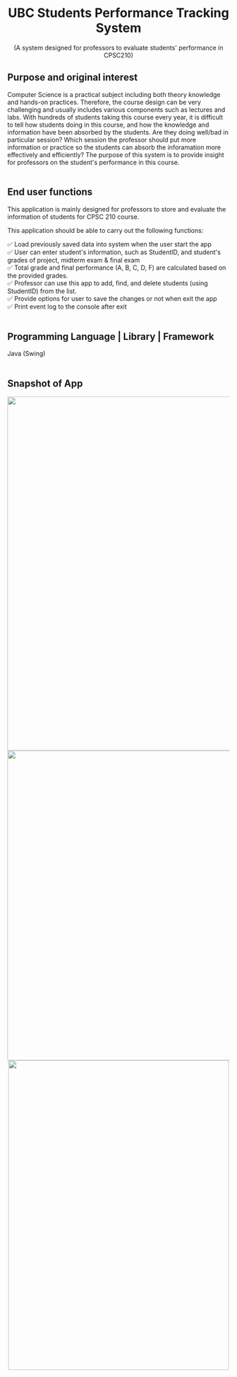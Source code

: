 <div align="center">
<h1/>UBC Students Performance Tracking System</h1>
</div>

<p align="center">
(A system designed for professors to evaluate students' performance in CPSC210)
</p>

<div>
<h2/>Purpose and original interest</h2>
</div>

Computer Science is a practical subject including both theory knowledge and hands-on practices. Therefore, the course design can be very challenging and usually includes various components such as lectures and labs. With hundreds of students taking this course every year, it is difficult to tell how students doing in this course, and how the knowledge and information have been absorbed by the students. Are they doing well/bad in particular session? Which session the professor should put more information or practice so the students can absorb the inforamation more effectively and efficiently? The purpose of this system is to provide insight for professors on the student's performance in this course.  
<br>
<div>
<h2/>End user functions</h2>
</div>
    
This application is mainly designed for professors to store and evaluate the information of students for CPSC 210 course. <br>

This application should be able to carry out the following functions:  <br>

✅ Load previously saved data into system when the user start the app <br>
✅ User can enter student's information, such as StudentID, and student's grades of project, midterm exam & final exam <br>
✅ Total grade and final performance (A, B, C, D, F) are calculated based on the provided grades.<br>
✅ Professor can use this app to add, find, and delete students (using StudentID) from the list.<br>
✅ Provide options for user to save the changes or not when exit the app<br>
✅ Print event log to the console after exit<br>
<br>
<div>
<h2/>Programming Language | Library | Framework</h2>
</div>
Java (Swing)
<br>
<br>
<div>
<h2/>Snapshot of App</h2>
</div>

<div align="center">
<img src="https://github.com/EmilyXu0427/UBC_Students_Performance_Tracking_System/assets/155400414/36fa543e-b6d7-4b2e-b448-59e41e5656c6" width="800" height="800">
</div>

<div align="center">
<img src="https://github.com/EmilyXu0427/UBC_Students_Performance_Tracking_System/assets/155400414/c8df2add-ecfa-4ddd-b19c-35cc762ac25e" width="800" height="700">
</div>

<div align="center">
<img src="https://github.com/EmilyXu0427/UBC_Students_Performance_Tracking_System/assets/155400414/8fcb8d1e-260a-46c5-838c-a437a90cc82b" width="500" height="700">
</div>




